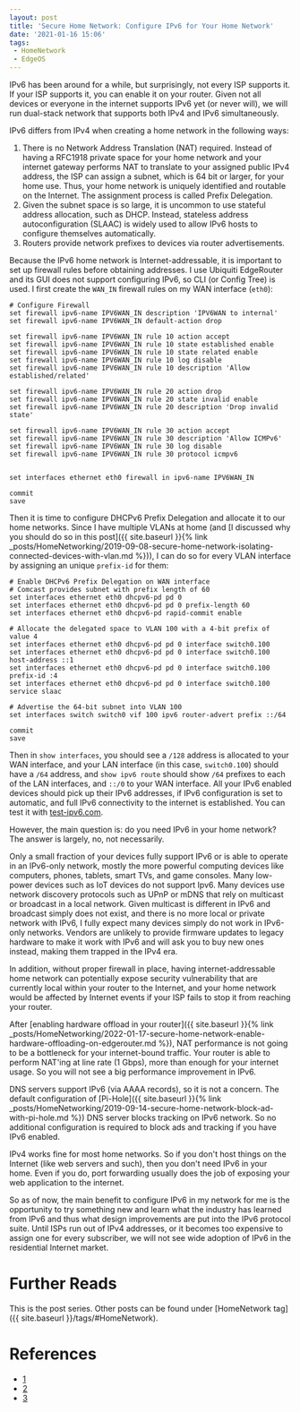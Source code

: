 ```yaml
---
layout: post
title: 'Secure Home Network: Configure IPv6 for Your Home Network'
date: '2021-01-16 15:06'
tags:
 - HomeNetwork
 - EdgeOS
---
```


IPv6 has been around for a while, but surprisingly, not every ISP supports it. If your ISP supports it, you can enable it on your router. Given not all devices or everyone in the internet supports IPv6 yet (or never will), we will run dual-stack network that supports both IPv4 and IPv6 simultaneously.

IPv6 differs from IPv4 when creating a home network in the following ways:
1. There is no Network Address Translation (NAT) required. Instead of having a RFC1918 private space for your home network and your internet gateway performs NAT to translate to your assigned public IPv4 address, the ISP can assign a subnet, which is 64 bit or larger, for your home use. Thus, your home network is uniquely identified and routable on the Internet. The assignment process is called Prefix Delegation.
2. Given the subnet space is so large, it is uncommon to use stateful address allocation, such as DHCP. Instead, stateless address autoconfiguration (SLAAC) is widely used to allow IPv6 hosts to configure themselves automatically.
3. Routers provide network prefixes to devices via router advertisements.

Because the IPv6 home network is Internet-addressable, it is important to set up firewall rules before obtaining addresses. I use Ubiquiti EdgeRouter and its GUI does not support configuring IPv6, so CLI (or Config Tree) is used. I first create the `WAN_IN` firewall rules on my WAN interface (`eth0`):

```
# Configure Firewall
set firewall ipv6-name IPV6WAN_IN description 'IPV6WAN to internal'
set firewall ipv6-name IPV6WAN_IN default-action drop

set firewall ipv6-name IPV6WAN_IN rule 10 action accept
set firewall ipv6-name IPV6WAN_IN rule 10 state established enable
set firewall ipv6-name IPV6WAN_IN rule 10 state related enable
set firewall ipv6-name IPV6WAN_IN rule 10 log disable
set firewall ipv6-name IPV6WAN_IN rule 10 description 'Allow established/related'

set firewall ipv6-name IPV6WAN_IN rule 20 action drop
set firewall ipv6-name IPV6WAN_IN rule 20 state invalid enable
set firewall ipv6-name IPV6WAN_IN rule 20 description 'Drop invalid state'

set firewall ipv6-name IPV6WAN_IN rule 30 action accept
set firewall ipv6-name IPV6WAN_IN rule 30 description 'Allow ICMPv6'
set firewall ipv6-name IPV6WAN_IN rule 30 log disable
set firewall ipv6-name IPV6WAN_IN rule 30 protocol icmpv6


set interfaces ethernet eth0 firewall in ipv6-name IPV6WAN_IN

commit
save
```

Then it is time to configure DHCPv6 Prefix Delegation and allocate it to our home networks. Since I have multiple VLANs at home (and [I discussed why you should do so in this post]({{ site.baseurl }}{% link _posts/HomeNetworking/2019-09-08-secure-home-network-isolating-connected-devices-with-vlan.md %})), I can do so for every VLAN interface by assigning an unique `prefix-id` for them:

```
# Enable DHCPv6 Prefix Delegation on WAN interface
# Comcast provides subnet with prefix length of 60
set interfaces ethernet eth0 dhcpv6-pd pd 0
set interfaces ethernet eth0 dhcpv6-pd pd 0 prefix-length 60
set interfaces ethernet eth0 dhcpv6-pd rapid-commit enable

# Allocate the delegated space to VLAN 100 with a 4-bit prefix of value 4
set interfaces ethernet eth0 dhcpv6-pd pd 0 interface switch0.100
set interfaces ethernet eth0 dhcpv6-pd pd 0 interface switch0.100 host-address ::1
set interfaces ethernet eth0 dhcpv6-pd pd 0 interface switch0.100 prefix-id :4
set interfaces ethernet eth0 dhcpv6-pd pd 0 interface switch0.100 service slaac

# Advertise the 64-bit subnet into VLAN 100
set interfaces switch switch0 vif 100 ipv6 router-advert prefix ::/64

commit
save
```

Then in `show interfaces`, you should see a `/128` address is allocated to your WAN interface, and your LAN interface (in this case, `switch0.100`) should have a `/64` address, and `show ipv6 route` should show `/64` prefixes to each of the LAN interfaces, and `::/0` to your WAN interface. All your IPv6 enabled devices should pick up their IPv6 addresses, if IPv6 configuration is set to automatic, and full IPv6 connectivity to the internet is established. You can test it with [test-ipv6.com](https://test-ipv6.com).

However, the main question is: do you need IPv6 in your home network? The answer is largely, no, not necessarily.

Only a small fraction of your devices fully support IPv6 or is able to operate in an IPv6-only network, mostly the more powerful computing devices like computers, phones, tablets, smart TVs, and game consoles. Many low-power devices such as IoT devices do not support Ipv6. Many devices use network discovery protocols such as UPnP or mDNS that rely on multicast or broadcast in a local network. Given multicast is different in IPv6 and broadcast simply does not exist, and there is no more local or private network with IPv6, I fully expect many devices simply do not work in IPv6-only networks. Vendors are unlikely to provide firmware updates to legacy hardware to make it work with IPv6 and will ask you to buy new ones instead, making them trapped in the IPv4 era.

In addition, without proper firewall in place, having internet-addressable home network can potentially expose security vulnerability that are currently local within your router to the Internet, and your home network would be affected by Internet events if your ISP fails to stop it from reaching your router.

After [enabling hardware offload in your router]({{ site.baseurl }}{% link _posts/HomeNetworking/2022-01-17-secure-home-network-enable-hardware-offloading-on-edgerouter.md %}), NAT performance is not going to be a bottleneck for your internet-bound traffic. Your router is able to perform NAT'ing at line rate (1 Gbps), more than enough for your internet usage. So you will not see a big performance improvement in IPv6.

DNS servers support IPv6 (via AAAA records), so it is not a concern. The default configuration of [Pi-Hole]({{ site.baseurl }}{% link _posts/HomeNetworking/2019-09-14-secure-home-network-block-ad-with-pi-hole.md %}) DNS server blocks tracking on IPv6 network. So no additional configuration is required to block ads and tracking if you have IPv6 enabled.

IPv4 works fine for most home networks. So if you don't host things on the Internet (like web servers and such), then you don't need IPv6 in your home. Even if you do, port forwarding usually does the job of exposing your web application to the internet.

So as of now, the main benefit to configure IPv6 in my network for me is the opportunity to try something new and learn what the industry has learned from IPv6 and thus what design improvements are put into the IPv6 protocol suite. Until ISPs run out of IPv4 addresses, or it becomes too expensive to assign one for every subscriber, we will not see wide adoption of IPv6 in the residential Internet market.

# Further Reads
This is the post series. Other posts can be found under [HomeNetwork tag]({{ site.baseurl }}/tags/#HomeNetwork).

# References
* [1](https://techsmix.net/ubiquti-edgemax-lite/)
* [2](https://gist.github.com/mskutta/b203b73134364a78d2e3)
* [3](https://community.ui.com/questions/IPv6-dhcpv6-pd-and-VLANs/56e663fb-1ee1-431e-90da-69c86e72e388)
